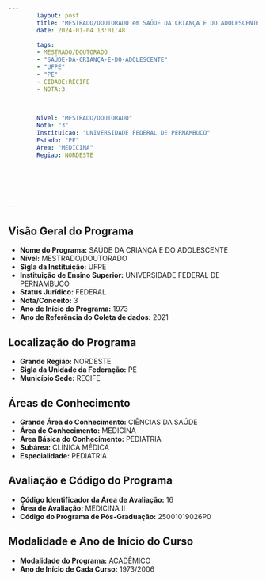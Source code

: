 ```yaml
---
        layout: post
        title: "MESTRADO/DOUTORADO em SAÚDE DA CRIANÇA E DO ADOLESCENTE na UFPE  "
        date: 2024-01-04 13:01:48
     
        tags:
        - MESTRADO/DOUTORADO
        - "SAÚDE-DA-CRIANÇA-E-DO-ADOLESCENTE"
        - "UFPE"
        - "PE"
        - CIDADE:RECIFE
        - NOTA:3
        
       

        Nivel: "MESTRADO/DOUTORADO"
        Nota: "3"
        Instituicao: "UNIVERSIDADE FEDERAL DE PERNAMBUCO"
        Estado: "PE"
        Area: "MEDICINA"
        Regiao: NORDESTE
        
        
        
        
        
        
---
```

## Visão Geral do Programa
- **Nome do Programa:** SAÚDE DA CRIANÇA E DO ADOLESCENTE
- **Nível:** MESTRADO/DOUTORADO
- **Sigla da Instituição:** UFPE
- **Instituição de Ensino Superior:** UNIVERSIDADE FEDERAL DE PERNAMBUCO
- **Status Jurídico:** FEDERAL
- **Nota/Conceito:** 3
- **Ano de Início do Programa:** 1973
- **Ano de Referência do Coleta de dados:** 2021

## Localização do Programa
- **Grande Região:** NORDESTE
- **Sigla da Unidade da Federação:** PE
- **Município Sede:** RECIFE

## Áreas de Conhecimento
- **Grande Área do Conhecimento:** CIÊNCIAS DA SAÚDE
- **Área de Conhecimento:** MEDICINA
- **Área Básica do Conhecimento:** PEDIATRIA
- **Subárea:** CLÍNICA MÉDICA
- **Especialidade:** PEDIATRIA

## Avaliação e Código do Programa
- **Código Identificador da Área de Avaliação:** 16
- **Área de Avaliação:** MEDICINA II
- **Código do Programa de Pós-Graduação:** 25001019026P0


## Modalidade e Ano de Início do Curso
- **Modalidade do Programa:** ACADÊMICO
- **Ano de Início de Cada Curso:** 1973/2006

